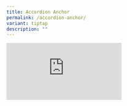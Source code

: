 ```yaml
---
title: Accordion Anchor
permalink: /accordion-anchor/
variant: tiptap
description: ""
---
```

<div class="iframe-wrapper">
<iframe allowfullscreen="true" frameborder="0" src="https://www.youtube.com/embed/a6Hq5u4Y-aA?si=eB_DpzZhj2cP6zOT"></iframe>
</div>
<p></p>